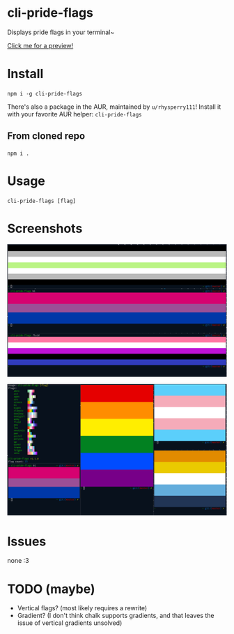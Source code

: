 # cli-pride-flags

Displays pride flags in your terminal~

[Click me for a preview!](https://experibass.github.io/flags.html)

# Install

`npm i -g cli-pride-flags`

There's also a package in the AUR, maintained by `u/rhysperry111`! Install it with your favorite AUR helper: `cli-pride-flags`

## From cloned repo

`npm i .`

# Usage

`cli-pride-flags [flag]`

# Screenshots

![agen, bi, fluid](screenies/1.png)

![all](screenies/2.png)

# Issues

none :3

# TODO (maybe)
- Vertical flags? (most likely requires a rewrite)
- Gradient? (I don't think chalk supports gradients, and that leaves the issue of vertical gradients unsolved)
